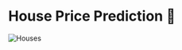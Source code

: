 # House Price Prediction 🏢

![Houses](https://github.com/Abdulrahmankhaled11/House-Price-Prediction/assets/107066716/18c52f02-adf1-4f18-bb37-aacf1e1fc587)
